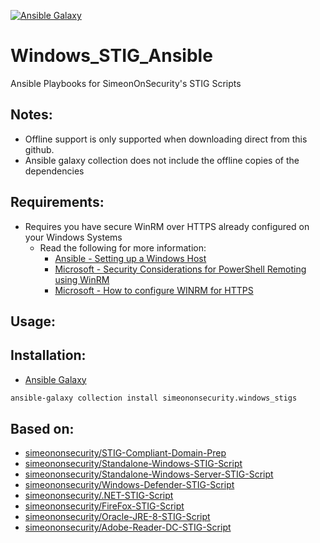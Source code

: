 [![Ansible Galaxy](https://github.com/simeononsecurity/Windows_STIG_Ansible/actions/workflows/ansible_galaxy_collection.yml/badge.svg)](https://github.com/simeononsecurity/Windows_STIG_Ansible/actions/workflows/ansible_galaxy_collection.yml)

#  Windows_STIG_Ansible
Ansible Playbooks for SimeonOnSecurity's STIG Scripts

## Notes: 
- Offline support is only supported when downloading direct from this github. 
- Ansible galaxy collection does not include the offline copies of the dependencies

## Requirements:
- Requires you have secure WinRM over HTTPS already configured on your Windows Systems
  - Read the following for more information:
    - [Ansible - Setting up a Windows Host](https://docs.ansible.com/ansible/2.5/user_guide/windows_setup.html)
    - [Microsoft - Security Considerations for PowerShell Remoting using WinRM](https://docs.microsoft.com/en-us/powershell/scripting/learn/remoting/winrmsecurity?view=powershell-7.2)
    - [Microsoft - How to configure WINRM for HTTPS](https://docs.microsoft.com/en-us/troubleshoot/windows-client/system-management-components/configure-winrm-for-https)

## Usage:


## Installation:
- [Ansible Galaxy](https://galaxy.ansible.com/simeononsecurity/windows_stigs)
```bash
ansible-galaxy collection install simeononsecurity.windows_stigs
```

## Based on:
- [simeononsecurity/STIG-Compliant-Domain-Prep](https://github.com/simeononsecurity/STIG-Compliant-Domain-Prep)
- [simeononsecurity/Standalone-Windows-STIG-Script](https://github.com/simeononsecurity/Standalone-Windows-STIG-Script)
- [simeononsecurity/Standalone-Windows-Server-STIG-Script](https://github.com/simeononsecurity/Standalone-Windows-Server-STIG-Script)
- [simeononsecurity/Windows-Defender-STIG-Script](https://github.com/simeononsecurity/Windows-Defender-STIG-Script)
- [simeononsecurity/.NET-STIG-Script](https://github.com/simeononsecurity/.NET-STIG-Script)
- [simeononsecurity/FireFox-STIG-Script](https://github.com/simeononsecurity/FireFox-STIG-Script)
- [simeononsecurity/Oracle-JRE-8-STIG-Script](https://github.com/simeononsecurity/Oracle-JRE-8-STIG-Script)
- [simeononsecurity/Adobe-Reader-DC-STIG-Script](https://github.com/simeononsecurity/Adobe-Reader-DC-STIG-Script)
